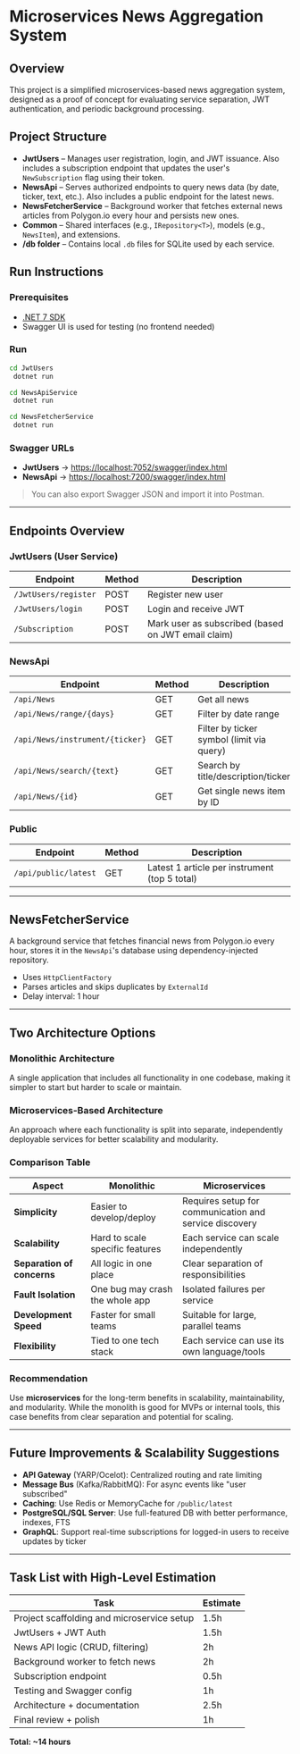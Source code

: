 # Microservices News Aggregation System

## Overview

This project is a simplified microservices-based news aggregation system, designed as a proof of concept for evaluating service separation, JWT authentication, and periodic background processing.

## Project Structure

- **JwtUsers** – Manages user registration, login, and JWT issuance. Also includes a subscription endpoint that updates the user's `NewSubscription` flag using their token.
- **NewsApi** – Serves authorized endpoints to query news data (by date, ticker, text, etc.). Also includes a public endpoint for the latest news.
- **NewsFetcherService** – Background worker that fetches external news articles from Polygon.io every hour and persists new ones.
- **Common** – Shared interfaces (e.g., `IRepository<T>`), models (e.g., `NewsItem`), and extensions.
- **/db folder** – Contains local `.db` files for SQLite used by each service.

## Run Instructions

### Prerequisites

- [.NET 7 SDK](https://dotnet.microsoft.com/en-us/download/dotnet/7.0)
- Swagger UI is used for testing (no frontend needed)

### Run

```bash
cd JwtUsers
 dotnet run

cd NewsApiService
 dotnet run

cd NewsFetcherService
 dotnet run
```

### Swagger URLs

- **JwtUsers** → [https://localhost:7052/swagger/index.html](https://localhost:7052/swagger/index.html)
- **NewsApi** → [https://localhost:7200/swagger/index.html](https://localhost:7200/swagger/index.html)

> You can also export Swagger JSON and import it into Postman.

---

## Endpoints Overview

### JwtUsers (User Service)

| Endpoint             | Method | Description                                        |
| -------------------- | ------ | -------------------------------------------------- |
| `/JwtUsers/register` | POST   | Register new user                                  |
| `/JwtUsers/login`    | POST   | Login and receive JWT                              |
| `/Subscription`      | POST   | Mark user as subscribed (based on JWT email claim) |

### NewsApi

| Endpoint                        | Method | Description                               |
| ------------------------------- | ------ | ----------------------------------------- |
| `/api/News`                     | GET    | Get all news                              |
| `/api/News/range/{days}`        | GET    | Filter by date range                      |
| `/api/News/instrument/{ticker}` | GET    | Filter by ticker symbol (limit via query) |
| `/api/News/search/{text}`       | GET    | Search by title/description/ticker        |
| `/api/News/{id}`                | GET    | Get single news item by ID                |

### Public

| Endpoint             | Method | Description                                   |
| -------------------- | ------ | --------------------------------------------- |
| `/api/public/latest` | GET    | Latest 1 article per instrument (top 5 total) |

---

## NewsFetcherService

A background service that fetches financial news from Polygon.io every hour, stores it in the `NewsApi`'s database using dependency-injected repository.

- Uses `HttpClientFactory`
- Parses articles and skips duplicates by `ExternalId`
- Delay interval: 1 hour

---

## Two Architecture Options

### Monolithic Architecture

A single application that includes all functionality in one codebase, making it simpler to start but harder to scale or maintain.

### Microservices-Based Architecture

An approach where each functionality is split into separate, independently deployable services for better scalability and modularity.

### Comparison Table

| Aspect                     | Monolithic                      | Microservices                                          |
| -------------------------- | ------------------------------- | ------------------------------------------------------ |
| **Simplicity**             | Easier to develop/deploy        | Requires setup for communication and service discovery |
| **Scalability**            | Hard to scale specific features | Each service can scale independently                   |
| **Separation of concerns** | All logic in one place          | Clear separation of responsibilities                   |
| **Fault Isolation**        | One bug may crash the whole app | Isolated failures per service                          |
| **Development Speed**      | Faster for small teams          | Suitable for large, parallel teams                     |
| **Flexibility**            | Tied to one tech stack          | Each service can use its own language/tools            |

### Recommendation

Use **microservices** for the long-term benefits in scalability, maintainability, and modularity. While the monolith is good for MVPs or internal tools, this case benefits from clear separation and potential for scaling.

---

## Future Improvements & Scalability Suggestions

- **API Gateway** (YARP/Ocelot): Centralized routing and rate limiting
- **Message Bus** (Kafka/RabbitMQ): For async events like "user subscribed"
- **Caching**: Use Redis or MemoryCache for `/public/latest`
- **PostgreSQL/SQL Server**: Use full-featured DB with better performance, indexes, FTS
- **GraphQL**: Support real-time subscriptions for logged-in users to receive updates by ticker

---

## Task List with High-Level Estimation

| Task                                       | Estimate |
| ------------------------------------------ | -------- |
| Project scaffolding and microservice setup | 1.5h     |
| JwtUsers + JWT Auth                        | 1.5h     |
| News API logic (CRUD, filtering)           | 2h       |
| Background worker to fetch news            | 2h       |
| Subscription endpoint                      | 0.5h     |
| Testing and Swagger config                 | 1h       |
| Architecture + documentation               | 2.5h     |
| Final review + polish                      | 1h       |

**Total: \~14 hours**

